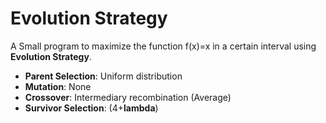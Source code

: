 # Evolution Strategy

A Small program to maximize the function f(x)=x in a certain interval using **Evolution Strategy**.

- **Parent Selection**: Uniform distribution
- **Mutation**: None
- **Crossover**: Intermediary recombination (Average)
- **Survivor Selection**: (4+**lambda**)
